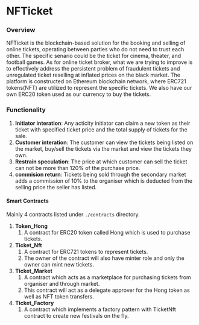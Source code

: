 # NFTicket

### Overview 

NFTicket is the blockchain-based solution for the booking and selling of online tickets, operating between parties who do not need to trust each other. The specific senario could be the ticket for cinema, theater, and football games. As for online ticket broker, what we are trying to improve is to effectively address the persistent problem of fraudulent tickets and unregulated ticket reselling at inflated prices on the black market. The platform is constructed on Ethereum blockchain network, where ERC721 tokens(NFT) are utilized to represent the specific tickets. We also have our own ERC20 token used as our currency to buy the tickets.

### Functionality
1. __Initiator interation__: Any acticity initiator can claim a new token as their ticket with specified ticket price and the total supply of tickets for the sale.
2. __Customer interation__: The customer can view the tickets being listed on the market, buy/sell the tickets via the market and view the tickets they own. 
3. __Restrain speculation__: The price at which customer can sell the ticket can not be more than 120% of the purchase price.
4. __commision return__: Tickets being sold through the secondary market adds a commission of 10% to the organiser which is deducted from the selling price the seller has listed.

#### Smart Contracts
Mainly 4 contracts listed under `./contracts` directory.

1. __Token_Hong__ 
    1. A contract for ERC20 token called Hong which is used to purchase tickets.
2. __Ticket_Nft__ 
    1. A contract for ERC721 tokens to represent tickets.
    2. The owner of the contract will also have minter role and only the owner can mint new tickets.
3. __Ticket_Market__ 
    1. A contract which acts as a marketplace for purchasing tickets from organiser and through market.
    2. This contract will act as a delegate approver for the Hong token as well as NFT token transfers.
4. __Ticket_Factory__ 
    1. A contract which implements a factory pattern with TicketNft contract to create new festivals on the fly.